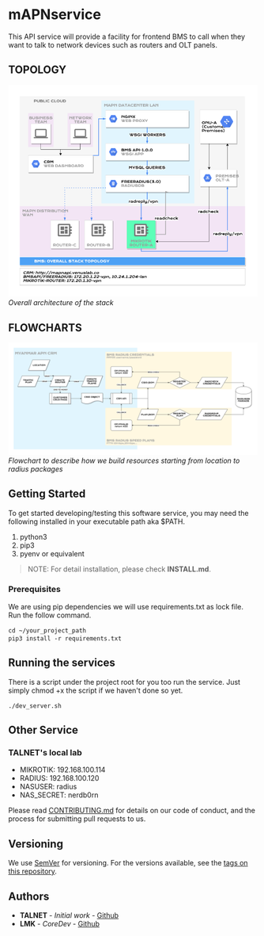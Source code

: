 # mAPNservice
This API service will provide a facility for frontend BMS to call when they want to talk to network devices such as routers and OLT panels.

## TOPOLOGY
![BMS TOPOLOGY](assets/topology.png?raw=true "BMS TOPOLOGY")
*Overall architecture of the stack*

## FLOWCHARTS
![CRM-TO-BMS-TO-RADIUS](assets/flow_chart_crm2bms2radius.png?raw=true "BMS FLOWCHART")
*Flowchart to describe how we build resources starting from location to radius packages*

## Getting Started

To get started developing/testing this software service, you may need the
following installed in your executable path aka $PATH.

1. python3
2. pip3
3. pyenv or equivalent

> NOTE: For detail installation, please check **INSTALL.md**.

### Prerequisites

We are using pip dependencies we will use requirements.txt as lock file. Run
the follow command.


```
cd ~/your_project_path
pip3 install -r requirements.txt
```

## Running the services

There is a script under the project root for you too run the service. Just
simply chmod +x the script if we haven't done so yet.

```
./dev_server.sh
```

## Other Service
### TALNET's local lab

* MIKROTIK: 192.168.100.114
* RADIUS: 192.168.100.120
* NASUSER: radius
* NAS_SECRET: nerdb0rn

Please read [CONTRIBUTING.md](https://gist.github.com/PurpleBooth/b24679402957c63ec426) for details on our code of conduct, and the process for submitting pull requests to us.

## Versioning

We use [SemVer](http://semver.org/) for versioning. For the versions available, see the [tags on this repository](https://github.com/your/project/tags).

## Authors

* **TALNET** - *Initial work* - [Github](https://github.com/talnetd)
* **LMK** - *CoreDev* - [Github](https://github.com/laminko)
